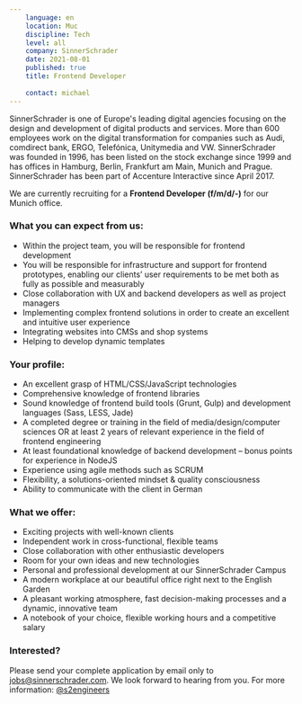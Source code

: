 ```yaml
---
    language: en
    location: Muc
    discipline: Tech
    level: all
    company: SinnerSchrader
    date: 2021-08-01
    published: true
    title: Frontend Developer
    
    contact: michael
---
```


SinnerSchrader is one of Europe's leading digital agencies focusing on the design and development of digital products and services. More than 600 employees work on the digital transformation for companies such as Audi, comdirect bank, ERGO, Telefónica, Unitymedia and VW. SinnerSchrader was founded in 1996, has been listed on the stock exchange since 1999 and has offices in Hamburg, Berlin, Frankfurt am Main, Munich and Prague. SinnerSchrader has been part of Accenture Interactive since April 2017.

We are currently recruiting for a **Frontend Developer (f/m/d/-)** for our Munich office.

### What you can expect from us:

- Within the project team, you will be responsible for frontend development
- You will be responsible for infrastructure and support for frontend prototypes, enabling our clients’ user requirements to be met both as fully as possible and measurably
- Close collaboration with UX and backend developers as well as project managers
- Implementing complex frontend solutions in order to create an excellent and intuitive user experience 
- Integrating websites into CMSs and shop systems 
- Helping to develop dynamic templates

### Your profile:

- An excellent grasp of HTML/CSS/JavaScript technologies
- Comprehensive knowledge of frontend libraries
- Sound knowledge of frontend build tools (Grunt, Gulp) and development languages (Sass, LESS, Jade)
- A completed degree or training in the field of media/design/computer sciences OR at least 2 years of relevant experience in the field of frontend engineering
- At least foundational knowledge of backend development – bonus points for experience in NodeJS
- Experience using agile methods such as SCRUM
- Flexibility, a solutions-oriented mindset & quality consciousness
- Ability to communicate with the client in German

### What we offer:

- Exciting projects with well-known clients
- Independent work in cross-functional, flexible teams
- Close collaboration with other enthusiastic developers
- Room for your own ideas and new technologies
- Personal and professional development at our SinnerSchrader Campus
- A modern workplace at our beautiful office right next to the English Garden
- A pleasant working atmosphere, fast decision-making processes and a dynamic, innovative team
- A notebook of your choice, flexible working hours and a competitive salary

### Interested?

Please send your complete application by email only to <jobs@sinnerschrader.com>. We look forward to hearing from you. For more information: [@s2engineers](https://twitter.com/s2engineers)
